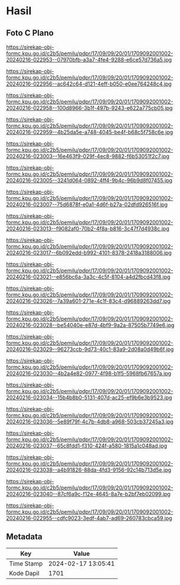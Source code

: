 # Hasil

## Foto C Plano

https://sirekap-obj-formc.kpu.go.id/c2b5/pemilu/pdpr/17/09/09/20/01/1709092001002-20240216-022953--07970bfb-a3a7-4fe4-9288-e6ce57d736a5.jpg

https://sirekap-obj-formc.kpu.go.id/c2b5/pemilu/pdpr/17/09/09/20/01/1709092001002-20240216-022956--ac642c64-d121-4eff-b050-e0ee764248c4.jpg

https://sirekap-obj-formc.kpu.go.id/c2b5/pemilu/pdpr/17/09/09/20/01/1709092001002-20240216-022958--100d8966-3b1f-497b-9243-e622a775cb05.jpg

https://sirekap-obj-formc.kpu.go.id/c2b5/pemilu/pdpr/17/09/09/20/01/1709092001002-20240216-022959--4b25da5e-a748-4045-be4f-b68c5f758c6e.jpg

https://sirekap-obj-formc.kpu.go.id/c2b5/pemilu/pdpr/17/09/09/20/01/1709092001002-20240216-023003--16e463f9-029f-4ec8-9882-f6b53051f2c7.jpg

https://sirekap-obj-formc.kpu.go.id/c2b5/pemilu/pdpr/17/09/09/20/01/1709092001002-20240216-023005--3241d064-0892-4ff4-9b4c-96b9d8f07455.jpg

https://sirekap-obj-formc.kpu.go.id/c2b5/pemilu/pdpr/17/09/09/20/01/1709092001002-20240216-023007--75d6878f-e0a1-4d6f-b27a-02dfd926516f.jpg

https://sirekap-obj-formc.kpu.go.id/c2b5/pemilu/pdpr/17/09/09/20/01/1709092001002-20240216-023013--f9082af0-70b2-4f8a-b816-3c47f7d4938c.jpg

https://sirekap-obj-formc.kpu.go.id/c2b5/pemilu/pdpr/17/09/09/20/01/1709092001002-20240216-023017--6b092edd-b992-4101-8378-2418a3188006.jpg

https://sirekap-obj-formc.kpu.go.id/c2b5/pemilu/pdpr/17/09/09/20/01/1709092001002-20240216-023021--e856bc6a-3a3c-4c5f-8104-a4d2fbcd43f8.jpg

https://sirekap-obj-formc.kpu.go.id/c2b5/pemilu/pdpr/17/09/09/20/01/1709092001002-20240216-023026--7a39a601-271e-4c1f-83c4-d96889263dd7.jpg

https://sirekap-obj-formc.kpu.go.id/c2b5/pemilu/pdpr/17/09/09/20/01/1709092001002-20240216-023028--be54040e-e87d-4bf9-9a2a-87505b7749e6.jpg

https://sirekap-obj-formc.kpu.go.id/c2b5/pemilu/pdpr/17/09/09/20/01/1709092001002-20240216-023029--96273ccb-9d73-40c1-83a9-2d08a0d49b6f.jpg

https://sirekap-obj-formc.kpu.go.id/c2b5/pemilu/pdpr/17/09/09/20/01/1709092001002-20240216-023030--4b2a4e82-0977-4f98-b1f5-5968fb67657a.jpg

https://sirekap-obj-formc.kpu.go.id/c2b5/pemilu/pdpr/17/09/09/20/01/1709092001002-20240216-023034--15b4b8b0-5131-407d-ac25-ef9b6e3b9523.jpg

https://sirekap-obj-formc.kpu.go.id/c2b5/pemilu/pdpr/17/09/09/20/01/1709092001002-20240216-023036--5e89f79f-4c7b-4db8-a968-503cb37245a3.jpg

https://sirekap-obj-formc.kpu.go.id/c2b5/pemilu/pdpr/17/09/09/20/01/1709092001002-20240216-023037--65c8fdd1-f310-424f-a580-1815a1c048ad.jpg

https://sirekap-obj-formc.kpu.go.id/c2b5/pemilu/pdpr/17/09/09/20/01/1709092001002-20240216-023038--a4b91826-88da-4fd3-9156-92c14b713d5e.jpg

https://sirekap-obj-formc.kpu.go.id/c2b5/pemilu/pdpr/17/09/09/20/01/1709092001002-20240216-023040--87cf6a9c-f12e-4645-8a7e-b2bf7eb02099.jpg

https://sirekap-obj-formc.kpu.go.id/c2b5/pemilu/pdpr/17/09/09/20/01/1709092001002-20240216-022955--cdfc9023-3edf-4ab7-ad69-260783cbca59.jpg


## Metadata

| Key        | Value               |
| ---------- | ------------------- |
| Time Stamp | 2024-02-17 13:05:41 |
| Kode Dapil | 1701                |



